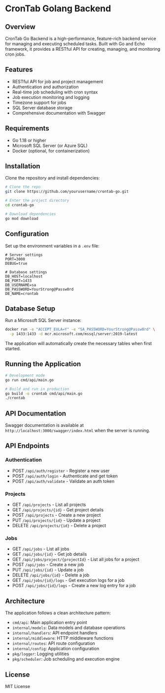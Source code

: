 
# CronTab Golang Backend

## Overview

CronTab Go Backend is a high-performance, feature-rich backend service for managing and executing scheduled tasks. Built with Go and Echo framework, it provides a RESTful API for creating, managing, and monitoring cron jobs.

## Features

- RESTful API for job and project management
- Authentication and authorization
- Real-time job scheduling with cron syntax
- Job execution monitoring and logging
- Timezone support for jobs
- SQL Server database storage
- Comprehensive documentation with Swagger

## Requirements

- Go 1.18 or higher
- Microsoft SQL Server (or Azure SQL)
- Docker (optional, for containerization)

## Installation

Clone the repository and install dependencies:

```bash
# Clone the repo
git clone https://github.com/yourusername/crontab-go.git

# Enter the project directory
cd crontab-go

# Download dependencies
go mod download
```

## Configuration

Set up the environment variables in a `.env` file:

```
# Server settings
PORT=3000
DEBUG=true

# Database settings
DB_HOST=localhost
DB_PORT=1433
DB_USERNAME=sa
DB_PASSWORD=YourStrong@Passw0rd
DB_NAME=crontab
```

## Database Setup

Run a Microsoft SQL Server instance:

```bash
docker run -e "ACCEPT_EULA=Y" -e "SA_PASSWORD=YourStrong@Passw0rd" \
  -p 1433:1433 -d mcr.microsoft.com/mssql/server:2019-latest
```

The application will automatically create the necessary tables when first started.

## Running the Application

```bash
# Development mode
go run cmd/api/main.go

# Build and run in production
go build -o crontab cmd/api/main.go
./crontab
```

## API Documentation

Swagger documentation is available at `http://localhost:3000/swagger/index.html` when the server is running.

## API Endpoints

### Authentication

- POST `/api/auth/register` - Register a new user
- POST `/api/auth/login` - Authenticate and get token
- POST `/api/auth/validate` - Validate an auth token

### Projects

- GET `/api/projects` - List all projects
- GET `/api/projects/{id}` - Get project details
- POST `/api/projects` - Create a new project
- PUT `/api/projects/{id}` - Update a project
- DELETE `/api/projects/{id}` - Delete a project

### Jobs

- GET `/api/jobs` - List all jobs
- GET `/api/jobs/{id}` - Get job details
- GET `/api/jobs/project/{projectId}` - List all jobs for a project
- POST `/api/jobs` - Create a new job
- PUT `/api/jobs/{id}` - Update a job
- DELETE `/api/jobs/{id}` - Delete a job
- GET `/api/jobs/{id}/logs` - Get execution logs for a job
- POST `/api/jobs/{id}/logs` - Create a new log entry for a job

## Architecture

The application follows a clean architecture pattern:

- `cmd/api`: Main application entry point
- `internal/models`: Data models and database operations
- `internal/handlers`: API endpoint handlers
- `internal/middleware`: HTTP middleware functions
- `internal/routes`: API route configuration
- `internal/config`: Application configuration
- `pkg/logger`: Logging utilities
- `pkg/scheduler`: Job scheduling and execution engine

## License

MIT License
